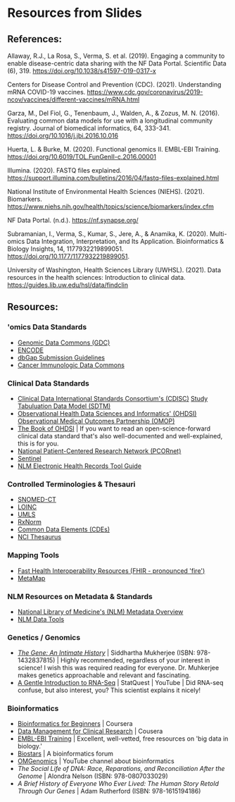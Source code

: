 # Resources from Slides

## References:
Allaway, R.J., La Rosa, S., Verma, S. et al. (2019). Engaging a community to enable disease-centric data sharing with the NF Data Portal. Scientific Data (6), 319. https://doi.org/10.1038/s41597-019-0317-x

Centers for Disease Control and Prevention (CDC). (2021). Understanding mRNA COVID-19 vaccines. https://www.cdc.gov/coronavirus/2019-ncov/vaccines/different-vaccines/mRNA.html

Garza, M., Del Fiol, G., Tenenbaum, J., Walden, A., & Zozus, M. N. (2016). Evaluating common data models for use with a longitudinal community registry. Journal of biomedical informatics, 64, 333-341. https://doi.org/10.1016/j.jbi.2016.10.016

Huerta, L. & Burke, M. (2020). Functional genomics II. EMBL-EBI Training. https://doi.org/10.6019/TOL.FunGenII-c.2016.00001

Illumina. (2020). FASTQ files explained. https://support.illumina.com/bulletins/2016/04/fastq-files-explained.html

National Institute of Environmental Health Sciences (NIEHS). (2021). Biomarkers. https://www.niehs.nih.gov/health/topics/science/biomarkers/index.cfm

NF Data Portal. (n.d.). https://nf.synapse.org/

Subramanian, I., Verma, S., Kumar, S., Jere, A., & Anamika, K. (2020). Multi-omics Data Integration, Interpretation, and Its Application. Bioinformatics & Biology Insights, 14, 1177932219899051. https://doi.org/10.1177/1177932219899051. 

University of Washington, Health Sciences Library (UWHSL). (2021). Data resources in the health sciences: Introduction to clinical data. https://guides.lib.uw.edu/hsl/data/findclin 

## Resources:

### 'omics Data Standards
- [Genomic Data Commons (GDC)](https://gdc.cancer.gov/)
- [ENCODE](https://www.encodeproject.org/help/data-organization/)
- [dbGap Submission Guidelines](https://www.ncbi.nlm.nih.gov/gap/docs/submissionguide/#astart)
- [Cancer Immunologic Data Commons](https://cimac-network.org/cidc/)

### Clinical Data Standards
- [Clinical Data International Standards Consortium's (CDISC)](https://www.cdisc.org/) [Study Tabuluation Data Model (SDTM)](https://www.cdisc.org/standards/foundational/sdtm)
- [Observational Health Data Sciences and Informatics' (OHDSI)](https://www.ohdsi.org/) [Observational Medical Outcomes Partnership (OMOP)](https://www.ohdsi.org/data-standardization/)
- [The Book of OHDSI](https://ohdsi.github.io/TheBookOfOhdsi/) | If you want to read an open-science-forward clinical data standard that's also well-documented and well-explained, this is for you.
- [National Patient-Centered Research Network (PCORnet)](https://pcornet.org/)
- [Sentinel](https://www.fda.gov/safety/fdas-sentinel-initiative)
- [NLM Electronic Health Records Tool Guide](https://www.nlm.nih.gov/healthit/meaningful_use.html)

### Controlled Terminologies & Thesauri
- [SNOMED-CT](https://www.nlm.nih.gov/research/umls/Snomed/snomed_main.html)
- [LOINC](https://loinc.org/)
- [UMLS](https://www.nlm.nih.gov/research/umls/index.html)
- [RxNorm](https://www.nlm.nih.gov/research/umls/rxnorm/index.html)
- [Common Data Elements (CDEs)](https://www.nlm.nih.gov/research/umls/index.html)
- [NCI Thesaurus](https://ncithesaurus.nci.nih.gov/ncitbrowser/)

### Mapping Tools
- [Fast Health Interoperability Resources (FHIR - pronounced 'fire')](http://www.fhir.org/)
- [MetaMap](https://metamap.nlm.nih.gov/)

### NLM Resources on Metadata & Standards
- [National Library of Medicine's (NLM) Metadata Overview](https://nnlm.gov/data/metadata)
- [NLM Data Tools](https://nnlm.gov/data/data-tools)

### Genetics / Genomics
- [_The Gene: An Intimate History_](https://www.youtube.com/watch?v=tlf6wYJrwKY) | Siddhartha Mukherjee (ISBN: 978-1432837815) | Highly recommended, regardless of your interest in science! I wish this was required reading for everyone. Dr. Muhkerjee makes genetics approachable and relevant and fascinating.
- [A Gentle Introduction to RNA-Seq](https://www.youtube.com/watch?v=tlf6wYJrwKY) | StatQuest | YouTube | Did RNA-seq confuse, but also interest, you? This scientist explains it nicely!

### Bioinformatics
- [Bioinformatics for Beginners](https://www.coursera.org/learn/bioinformatics) | Coursera
- [Data Management for Clinical Research](https://www.coursera.org/learn/clinical-data-management) | Cousera
- [EMBL-EBI Training](https://www.ebi.ac.uk/training/on-demand?facets=type:Online%20tutorial) | Excellent, well-vetted, free resources on 'big data in biology.'
- [Biostars](https://www.biostars.org) | A bioinformatics forum
- [OMGenomics](https://www.youtube.com/channel/UCG4kmWK8UyzfenZ60xVBapw) | YouTube channel about bioinformatics
- _The Social Life of DNA: Race, Reparations, and Reconciliation After the Genome_ | Alondra Nelson (ISBN: 978-0807033029)
- _A Brief History of Everyone Who Ever Lived: The Human Story Retold Through Our Genes_ | Adam Rutherford (ISBN: 978-1615194186)


